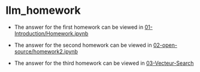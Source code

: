 # llm_homework

+ The answer for the first homework can be viewed in [01-Introduction/Homework.ipynb](01-Introduction/Homework.ipynb)

+ The answer for the second homework can be viewed in  [02-open-source/homework2.ipynb](02-open-source/homework2.ipynb)

+ The answer for the third homework can be viewed in [03-Vecteur-Search](03-Vecteur-Search/homework3.ipynb)